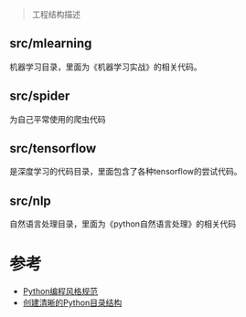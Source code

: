 > 工程结构描述


## src/mlearning

机器学习目录，里面为《机器学习实战》的相关代码。

## src/spider

为自己平常使用的爬虫代码

## src/tensorflow

是深度学习的代码目录，里面包含了各种tensorflow的尝试代码。

## src/nlp

自然语言处理目录，里面为《python自然语言处理》的相关代码

# 参考

- [Python编程风格规范](http://zh-google-styleguide.readthedocs.io/en/latest/google-python-styleguide/contents/)
- [创建清晰的Python目录结构](http://monklof.com/post/19/)